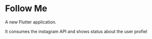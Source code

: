 # Follow Me

A new Flutter application.

It consumes the instagram API and shows status about the user profiel
